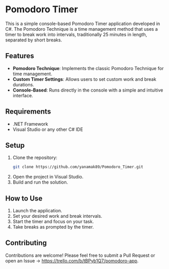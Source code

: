 # Pomodoro Timer

This is a simple console-based Pomodoro Timer application developed in C#. The Pomodoro Technique is a time management method that uses a timer to break work into intervals, traditionally 25 minutes in length, separated by short breaks.

## Features

- **Pomodoro Technique**: Implements the classic Pomodoro Technique for time management.
- **Custom Timer Settings**: Allows users to set custom work and break durations.
- **Console-Based**: Runs directly in the console with a simple and intuitive interface.

## Requirements

- .NET Framework
- Visual Studio or any other C# IDE

## Setup

1. Clone the repository:
   ```bash
   git clone https://github.com/yanamak89/Pomodoro_Timer.git
2. Open the project in Visual Studio.
3. Build and run the solution.

## How to Use
1. Launch the application.
2. Set your desired work and break intervals.
3. Start the timer and focus on your task.
4. Take breaks as prompted by the timer.

## Contributing
Contributions are welcome! Please feel free to submit a Pull Request or open an Issue -> https://trello.com/b/tBPyb1Q7/pomodoro-app.
